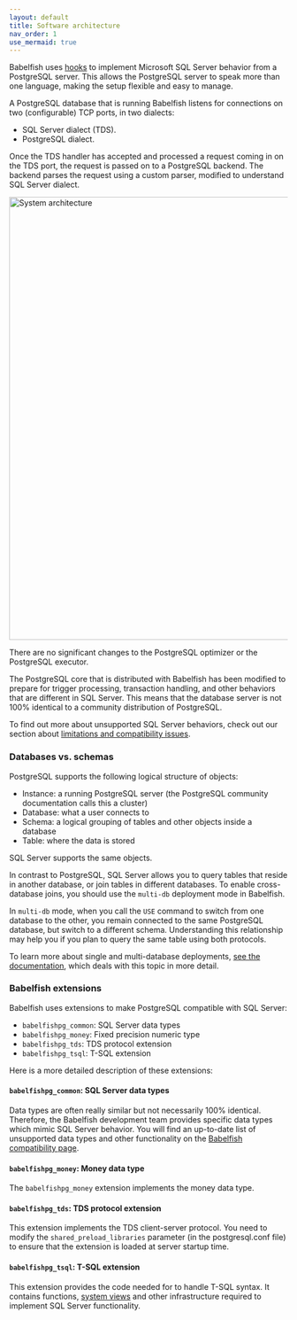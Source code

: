 ```yaml
---
layout: default
title: Software architecture
nav_order: 1
use_mermaid: true
---
```


Babelfish uses [hooks](/docs/internals/postgresql-hooks) to implement Microsoft SQL Server behavior
from a PostgreSQL server. This allows the PostgreSQL server to speak more than one language, making
the setup flexible and easy to manage.

A PostgreSQL database that is running Babelfish listens for connections on two (configurable) TCP 
ports, in two dialects:

- SQL Server dialect (TDS).
- PostgreSQL dialect.
 
Once the TDS handler has accepted and processed a request coming in on the TDS port,
the request is passed on to a PostgreSQL backend. The backend parses the request using a 
custom parser, modified to understand SQL Server dialect.

<img src="/assets/images/babel_architecture.png" title="System architecture" width="800"/>

There are no significant changes to the PostgreSQL optimizer or the PostgreSQL executor.

The PostgreSQL core that is distributed with Babelfish has been modified to prepare for trigger processing, 
transaction handling, and other behaviors that are different in SQL Server. This means that the database 
server is not 100% identical to a community distribution of PostgreSQL.  

To find out more about unsupported SQL Server behaviors, check
out our section about [limitations and compatibility issues](/docs/usage/limitations-of-babelfish).

### Databases vs. schemas

PostgreSQL supports the following logical structure of objects:

- Instance: a running PostgreSQL server (the PostgreSQL community documentation calls this a cluster)
- Database: what a user connects to
- Schema: a logical grouping of tables and other objects inside a database
- Table: where the data is stored

SQL Server supports the same objects.  

In contrast to PostgreSQL, SQL Server allows you to query tables that reside in another database, 
or join tables in different databases. To enable cross-database joins, you should use the `multi-db` 
deployment mode in Babelfish.

In `multi-db` mode, when you call the `USE` command to switch from one database to the other, you remain 
connected to the same PostgreSQL database, but switch to a different schema. Understanding this relationship 
may help you if you plan to query the same table using both protocols.

To learn more about single and multi-database deployments, [see the documentation](/docs/installation/single-multiple),
which deals with this topic in more detail.


### Babelfish extensions

Babelfish uses extensions to make PostgreSQL compatible with SQL Server:

- `babelfishpg_common`: SQL Server data types
- `babelfishpg_money`: Fixed precision numeric type
- `babelfishpg_tds`: TDS protocol extension
- `babelfishpg_tsql`: T-SQL extension

Here is a more detailed description of these extensions:

#### `babelfishpg_common`: SQL Server data types

Data types are often really similar but not necessarily 100% identical.
Therefore, the Babelfish development team provides specific data types which
mimic SQL Server behavior. You will find an up-to-date list of unsupported 
data types and other functionality on the [Babelfish compatibility page](docs/usage/limitations-of-babelfish).

#### `babelfishpg_money`: Money data type

The `babelfishpg_money` extension implements the money data type.

#### `babelfishpg_tds`: TDS protocol extension

This extension implements the TDS client-server protocol.  You need to modify the `shared_preload_libraries` 
parameter (in the postgresql.conf file) to ensure that the extension is loaded
at server startup time. 

#### `babelfishpg_tsql`: T-SQL extension

This extension provides the code needed for to handle T-SQL syntax.  It contains functions,
[system views](/docs/internals/system-views) and other infrastructure required to implement SQL Server functionality.

